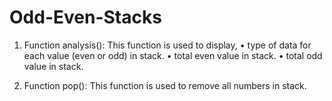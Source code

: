 # Odd-Even-Stacks

1. Function analysis(): This function is used to display,
    • type of data for each value (even or odd) in stack.
    • total even value in stack.
    • total odd value in stack.
  
2. Function pop(): This function is used to remove all numbers in stack.
